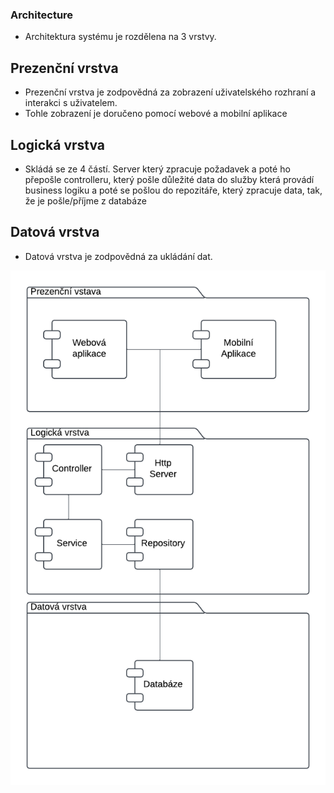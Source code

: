 ### Architecture

- Architektura systému je rozdělena na 3 vrstvy.

## Prezenční vrstva
- Prezenční vrstva je zodpovědná za zobrazení uživatelského rozhraní a interakci s uživatelem.
- Tohle zobrazení je doručeno pomocí webové a mobilní aplikace

## Logická vrstva
- Skládá se ze 4 částí. Server který zpracuje požadavek a poté ho přepošle controlleru, který pošle důležité data do služby která provádí business logiku a poté se pošlou do repozitáře, který zpracuje data, tak, že je pošle/příjme z databáze

## Datová vrstva
- Datová vrstva je zodpovědná za ukládání dat.

![Component diagram](resources/component-diagram.png)